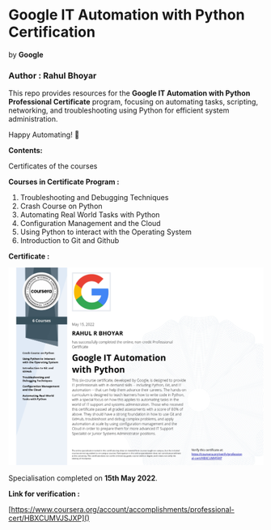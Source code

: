 # Google IT Automation with Python Certification

by **Google**

### Author : Rahul Bhoyar

This repo provides resources for the **Google IT Automation with Python Professional Certificate** program, focusing on automating tasks, scripting, networking, and troubleshooting using Python for efficient system administration.

Happy Automating! 🚀

**Contents:**

Certificates of the courses

**Courses in Certificate Program :**

1. Troubleshooting and Debugging Techniques
2. Crash Course on Python
3. Automating Real World Tasks with Python
4. Configuration Management and the Cloud
5. Using Python to interact with the Operating System
6. Introduction to Git and Github

**Certificate :**

![Google IT Automation with Python Certification](specialisation_certificate/Google_IT_Automation_with_Python_certificate.jpg)


Specialisation completed on **15th May 2022**.

**Link for verification :**

[https://www.coursera.org/account/accomplishments/professional-cert/HBXCUMVJSJXP]()

